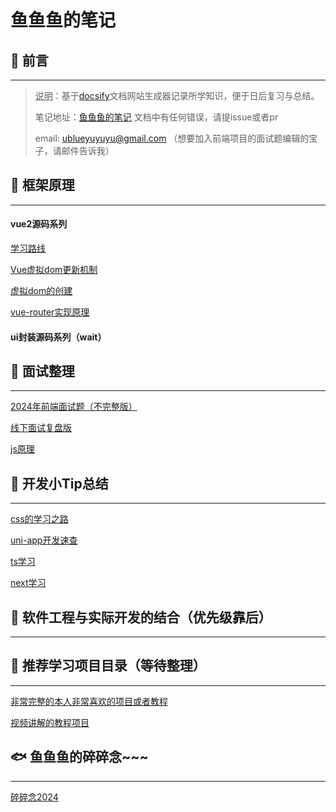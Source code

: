 <!--
 * @Author: blueyuyu ublueyuyuyu@gmail.com
 * @Date: 2024-08-22 22:58:19
 * @LastEditors: blueyuyu ublueyuyuyu@gmail.com
 * @LastEditTime: 2024-09-29 10:59:08
 * @FilePath: \fishNote\docs\README.md
 * @Description: 这是默认设置,请设置`customMade`, 打开koroFileHeader查看配置 进行设置: https://github.com/OBKoro1/koro1FileHeader/wiki/%E9%85%8D%E7%BD%AE
-->
# 鱼鱼鱼的笔记



##  📢  前言

------



> <u>说明</u>：基于[docsify](https://docsify.js.org/#/zh-cn/?id=docsify)文档网站生成器记录所学知识，便于日后复习与总结。
>
> 笔记地址：[鱼鱼鱼的笔记](https://blueyuyu.github.io/fishNote/)
> 文档中有任何错误，请提issue或者pr
>
> email: ublueyuyuyu@gmail.com （想要加入前端项目的面试题编辑的宝子，请邮件告诉我）


##  🧡  框架原理

------



#### **vue2源码系列**<!-- {docsify-ignore} -->

[学习路线](/vuePrinciple/day01.md)

[Vue虚拟dom更新机制](/vuePrinciple/day02.md)

[虚拟dom的创建](/vuePrinciple/day03.md)

[vue-router实现原理](/vuePrinciple/day04.md)



#### **ui封装源码系列（wait）**<!-- {docsify-ignore} -->





##  🧡  面试整理

------

[2024年前端面试题（不完整版）](/InterviewQuestions/Front-end-interview.md)

[线下面试复盘版](/InterviewQuestions/On-siteInterview.md)

[js原理](/js/JSprinciple.md)


##   💛  开发小Tip总结

------
[css的学习之路](/css/css.md)

[uni-app开发速查](/css/uniAppCss.md)

[ts学习](/tsLearning/example.md)

[next学习](/React/next/learning.md)

##  💚  软件工程与实际开发的结合（优先级靠后）

------





##   💙  推荐学习项目目录（等待整理）

------
[非常完整的本人非常喜欢的项目或者教程](/recommend/theMostRe.md)

[视频讲解的教程项目](/recommend/withTutorial.md)

##  🐟  鱼鱼鱼的碎碎念~~~

------

[碎碎念2024](/journal/blueMemory.md)